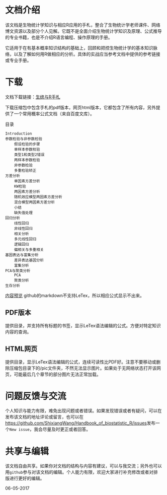 文档介绍
===============
该文档是生物统计学知识与相应R应用的手札，整合了生物统计学老师课件、网络博文资源以及部分个人见解。它既不是全面介绍生物统计学知识及原理、公式推导的专业书籍，也是不介绍R语言编程、操作原理的手册。

它适用于在有基本概率知识结构的基础上，回顾和把控生物统计学的基本知识脉络，以及了解如何用R做相应的分析。具体的实战应当参考文档中提供的参考链接或专业手册。

下载
=================
文档下载链接：[生统与R手札](https://github.com/ShixiangWang/Handbook_of_biostatistic_R/releases/tag/1.2)

下载压缩包中包含手札的pdf版本，网页html版本，它都包含了所有内容，另外提供了一个常用概率公式文档（来自百度文库）。


目录

    Introduction
    参数检验与非参数检验
        假设检验的步骤
        单样本参数校验
        类型1和类型2错误
        两样本参数检验
        非参数检验
        多重检验矫正
    方差分析
        单因素方差分析
        KW检验
        两因素方差分析
        随机效应模型两因素方差分析
        混合模型两因素方差分析
        小结
        缺失值处理
    回归分析
        线性回归
        非线性回归
        相关分析
        多元线性回归
        逻辑回归
        偏相关与多重相关
    基因表达与富集分析
        差异表达基因分析
        富集分析
    PCA与聚类分析
        PCA
        聚类分析
    生存分析


[内容预览](https://github.com/ShixiangWang/Handbook_of_biostatistic_R/blob/master/Handbook%20of%20Biostatistics%20and%20R.md)
github的markdown不支持LeTex，所以相应公式显示不出来。

 PDF版本
---------------------
提供目录，并支持所有标题的书签，显示LeTex语法编辑的公式。方便对特定知识内容的查询。

 HTML网页
----------------------
提供目录，显示LeTex语法编辑的公式，连续可读性比PDF好。注意不要移动或删除压缩包目录下的/pic文件夹，不然无法显示图片。如果处于无网络状态打开该网页，可能最后几个章节的部分图片无法正常加载。

问题反馈与交流
========================
个人知识与能力有限，难免出现问题或者错误。如果发现错误或者有疑问，可以在发布该文档的地址评论或留言，也可以在<https://github.com/ShixiangWang/Handbook_of_biostatistic_R/issues>发布一个`New issue`，我会尽量及时更正或者回答。

共享与编辑
========================
该文档自由共享。如果你对文档的结构与内容有建议，可以与我交流；另外也可以用`github`参与对该文档的编辑。个人能力有限，欢迎大家进行补充修改或者对排版进行更好的编辑。



06-05-2017







